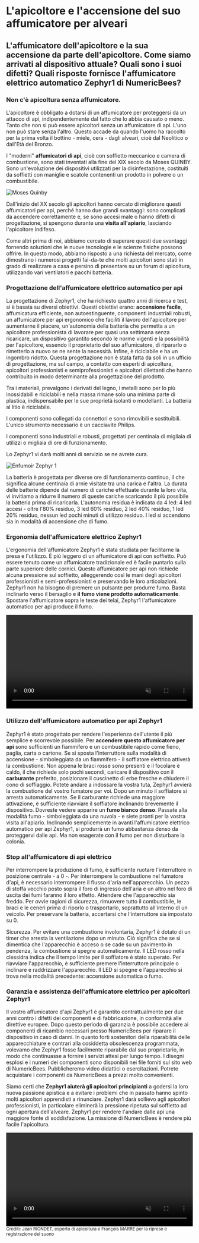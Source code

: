 # L'apicoltore e l'accensione del suo affumicatore per alveari

## L'affumicatore dell'apicoltore e la sua accensione da parte dell'apicoltore. Come siamo arrivati al dispositivo attuale? Quali sono i suoi difetti? Quali risposte fornisce l'affumicatore elettrico automatico Zephyr1 di NumericBees?

### Non c'è apicoltura senza affumicatore.

L'apicoltore è obbligato a dotarsi di un affumicatore per proteggersi da un attacco di api, indipendentemente dal fatto che lo abbia causato o meno. Tanto che non si può essere apicoltori senza un affumicatore di api. L'uno non può stare senza l'altro. Questo accade da quando l'uomo ha raccolto per la prima volta il bottino - miele, cera - dagli alveari, cioè dal Neolitico o dall'Età del Bronzo.
 
I "moderni" **affumicatori di api**, cioè con soffietto meccanico e camera di combustione, sono stati inventati alla fine del XIX secolo da Moses QUINBY. Sono un'evoluzione dei dispositivi utilizzati per la disinfestazione, costituiti da soffietti con maniglie e scatole contenenti un prodotto in polvere o un combustibile.

![Moses Quinby](/static/assets/img/moses_quinby.png)

Dall'inizio del XX secolo gli apicoltori hanno cercato di migliorare questi affumicatori per api, perché hanno due grandi svantaggi: sono complicati da accendere correttamente e, se sono accesi male o hanno difetti di progettazione, si spengono durante una **visita all'apiario**, lasciando l'apicoltore indifeso.

Come altri prima di noi, abbiamo cercato di superare questi due svantaggi fornendo soluzioni che le nuove tecnologie e le scienze fisiche possono offrire. In questo modo, abbiamo risposto a una richiesta del mercato, come dimostrano i numerosi progetti fai-da-te che molti apicoltori sono stati in grado di realizzare a casa e persino di presentare su un forum di apicoltura, utilizzando vari ventilatori e pacchi batteria.

### Progettazione dell'affumicatore elettrico automatico per api

La progettazione di Zephyr1, che ha richiesto quattro anni di ricerca e test, si è basata su diversi obiettivi. Questi obiettivi erano: **accensione facile**, affumicatura efficiente, non autoestinguente, componenti industriali robusti, un affumicatore per api ergonomico che faciliti il lavoro dell'apicoltore per aumentarne il piacere, un'autonomia della batteria che permetta a un apicoltore professionista di lavorare per quasi una settimana senza ricaricare, un dispositivo garantito secondo le norme vigenti e la possibilità per l'apicoltore, essendo il proprietario del suo affumicatore, di ripararlo o rimetterlo a nuovo se ne sente la necessità. Infine, è riciclabile e ha un ingombro ridotto. Questa progettazione non è stata fatta da soli in un ufficio di progettazione, ma sul campo, a contatto con esperti di apicoltura, apicoltori professionisti e semiprofessionisti e apicoltori dilettanti che hanno contribuito in modo determinante alla progettazione del prodotto.

Tra i materiali, prevalgono i derivati del legno, i metalli sono per lo più inossidabili e riciclabili e nella massa rimane solo una minima parte di plastica, indispensabile per le sue proprietà isolanti o modellanti. La batteria al litio è riciclabile.

I componenti sono collegati da connettori e sono rimovibili e sostituibili. L'unico strumento necessario è un cacciavite Philips.

I componenti sono industriali e robusti, progettati per centinaia di migliaia di utilizzi o migliaia di ore di funzionamento.

Lo Zephyr1 vi darà molti anni di servizio se ne avrete cura.

![Enfumoir Zephyr 1](/static/assets/img/enfumoir_zephyr1.png)

La batteria è progettata per diverse ore di funzionamento continuo, il che significa alcune centinaia di arnie visitate tra una carica e l'altra. La durata delle batterie dipende dal numero di cariche effettuate durante la loro vita, vi invitiamo a ridurre il numero di queste cariche scaricando il più possibile la batteria prima di ricaricarla. L'autonomia residua è indicata da 4 led: 4 led accesi - oltre l'80% residuo, 3 led 60% residuo, 2 led 40% residuo, 1 led 20% residuo, nessun led pochi minuti di utilizzo residuo. I led si accendono sia in modalità di accensione che di fumo.

### Ergonomia dell'affumicatore elettrico Zephyr1

L'ergonomia dell'affumicatore Zephyr1 è stata studiata per facilitarne la presa e l'utilizzo. È più leggero di un affumicatore di api con soffietto. Può essere tenuto come un affumicatore tradizionale ed è facile puntarlo sulla parte superiore delle cornici. Questo affumicatore per api non richiede alcuna pressione sul soffietto, alleggerendo così le mani degli apicoltori professionisti e semi-professionisti e preservando le loro articolazioni. Zephyr1 non ha bisogno di premere un pulsante per produrre fumo. Basta inclinarlo verso il bersaglio e **il fumo viene prodotto automaticamente**. Spostare l'affumicatore sopra le teste dei telai, Zephyr1 l'affumicatore automatico per api produce il fumo.

<video width="100%" muted controls>
  <source src="/static/assets/video/faire-descendre-les-abeilles.mp4" type="video/mp4"/>
  Il tuo browser non supporta la riproduzione di questo video.
</video>

### Utilizzo dell'affumicatore automatico per api Zephyr1

Zephyr1 è stato progettato per rendere l'esperienza dell'utente il più semplice e scorrevole possibile. Per **accendere questo affumicatore per api** sono sufficienti un fiammifero e un combustibile rapido come fieno, paglia, carta o cartone. Se si sposta l'interruttore sulla modalità di accensione - simboleggiata da un fiammifero - il soffiatore elettrico attiverà la combustione. Non appena le braci rosse sono presenti e il focolare è caldo, il che richiede solo pochi secondi, caricare il dispositivo con il **carburante** preferito, posizionare il cuscinetto di erbe fresche e chiudere il cono di soffiaggio. Potete andare a indossare la vostra tuta, Zephyr1 avvierà la combustione del vostro fumatore per voi. Dopo un minuto il soffiatore si arresta automaticamente. Se il carburante richiede una maggiore attivazione, è sufficiente riavviare il soffiatore inclinando brevemente il dispositivo. Dovreste vedere apparire un **fumo bianco denso**. Passate alla modalità fumo - simboleggiata da una nuvola - e siete pronti per la vostra visita all'apiario. Inclinando semplicemente in avanti l'affumicatore elettrico automatico per api Zephyr1, si produrrà un fumo abbastanza denso da proteggervi dalle api. Ma non esagerate con il fumo per non disturbare la colonia.

### Stop all'affumicatore di api elettrico

Per interrompere la produzione di fumo, è sufficiente ruotare l'interruttore in posizione centrale - a 0 -. Per interrompere la combustione nel fumatore d'api, è necessario interrompere il flusso d'aria nell'apparecchio. Un pezzo di stoffa vecchio posto sopra il foro di ingresso dell'aria e un altro nel foro di uscita dei fumi faranno il loro effetto. Attendere che l'apparecchio sia freddo. Per ovvie ragioni di sicurezza, rimuovere tutto il combustibile, le braci e le ceneri prima di riporlo o trasportarlo, soprattutto all'interno di un veicolo. Per preservare la batteria, accertarsi che l'interruttore sia impostato su 0.

Sicurezza. Per evitare una combustione involontaria, Zephyr1 è dotato di un timer che arresta la ventilazione dopo un minuto. Ciò significa che se si dimentica che l'apparecchio è acceso o se cade su un pavimento in pendenza, la combustione si spegne automaticamente. Il LED rosso nella clessidra indica che il tempo limite per il soffiatore è stato superato. Per riavviare l'apparecchio, è sufficiente premere l'interruttore principale o inclinare e raddrizzare l'apparecchio. Il LED si spegne e l'apparecchio si trova nella modalità precedente: accensione automatica o fumo.

### Garanzia e assistenza dell'affumicatore elettrico per apicoltori Zephyr1

Il vostro affumicatore d'api Zephyr1 è garantito contrattualmente per due anni contro i difetti dei componenti e di fabbricazione, in conformità alle direttive europee. Dopo questo periodo di garanzia è possibile accedere ai componenti di ricambio necessari presso NumericBees per riparare il dispositivo in caso di danni. In quanto forti sostenitori della riparabilità delle apparecchiature e contrari alla cosiddetta obsolescenza programmata, volevamo che Zephyr1 fosse facilmente riparabile dal suo proprietario, in modo che continuasse a fornire i servizi attesi per lungo tempo. I disegni esplosi e i numeri dei componenti sono disponibili nei file forniti sul sito web di NumericBees. Pubblicheremo video didattici o esercitazioni. Potrete acquistare i componenti da NumericBees a prezzi molto convenienti.

Siamo certi che **Zephyr1 aiuterà gli apicoltori principianti** a godersi la loro nuova passione apistica e a evitare i problemi che in passato hanno spinto molti apicoltori apprendisti a rinunciare. Zephyr1 darà sollievo agli apicoltori professionisti, in particolare eliminerà la pressione ripetuta sul soffietto ad ogni apertura dell'alveare. Zephyr1 per rendere l'andare dalle api una maggiore fonte di soddisfazione. La missione di NumericBees è rendere più facile l'apicoltura.

<video width="100%" muted controls>
  <source src="/static/assets/video/zephyr1-combustion.webm" type="video/webm" />
  Il vostro browser non supporta la riproduzione di questo video.
</video>
<small class="text-muted">Crediti: Jean RIONDET, esperto di apicoltura e François MARRE per la
riprese e registrazione del suono</small>